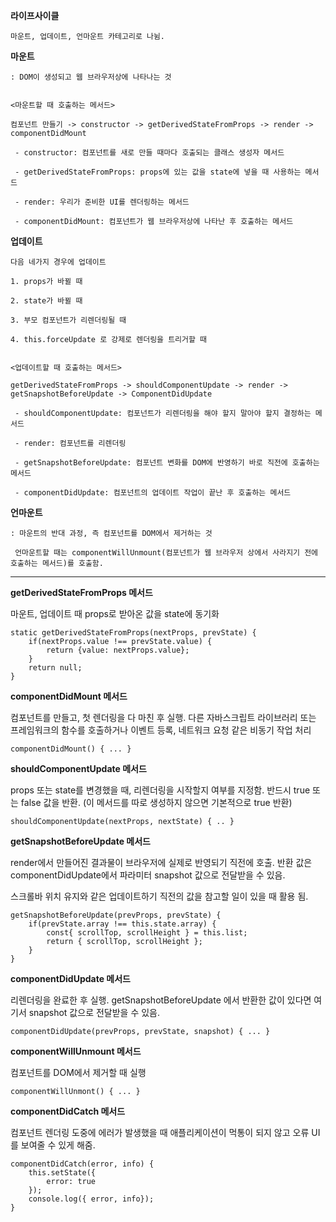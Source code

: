 **라이프사이클**

	마운트, 업데이트, 언마운트 카테고리로 나뉨.
	
  
**마운트** 

	: DOM이 생성되고 웹 브라우저상에 나타나는 것
	
  
    <마운트할 때 호출하는 메서드>
	
    컴포넌트 만들기 -> constructor -> getDerivedStateFromProps -> render -> componentDidMount
	
	 - constructor: 컴포넌트를 새로 만들 때마다 호출되는 클래스 생성자 메서드
	 
	 - getDerivedStateFromProps: props에 있는 값을 state에 넣을 때 사용하는 메서드
	
	 - render: 우리가 준비한 UI를 렌더링하는 메서드
	 
	 - componentDidMount: 컴포넌트가 웹 브라우저상에 나타난 후 호출하는 메서드
	 
**업데이트**

	다음 네가지 경우에 업데이트
	
	1. props가 바뀔 때
	
	2. state가 바뀔 때
	
	3. 부모 컴포넌트가 리렌더링될 때
	
	4. this.forceUpdate 로 강제로 렌더링을 트리거할 때
	
	
	<업데이트할 때 호출하는 메서드>
	
	getDerivedStateFromProps -> shouldComponentUpdate -> render -> getSnapshotBeforeUpdate -> ComponentDidUpdate
	
	 - shouldComponentUpdate: 컴포넌트가 리렌더링을 해야 할지 말아야 할지 결정하는 메서드
	 
	 - render: 컴포넌트를 리렌더링
	 
	 - getSnapshotBeforeUpdate: 컴포넌트 변화를 DOM에 반영하기 바로 직전에 호출하는 메서드
	 
	 - componentDidUpdate: 컴포넌트의 업데이트 작업이 끝난 후 호출하는 메서드
	 
**언마운트**

	: 마운트의 반대 과정, 즉 컴포넌트를 DOM에서 제거하는 것
	
	 언마운트할 때는 componentWillUnmount(컴포넌트가 웹 브라우저 상에서 사라지기 전에 호출하는 메서드)를 호출함.
	 
	 
- - -

**getDerivedStateFromProps 메서드**
	 
마운트, 업데이트 때 props로 받아온 값을 state에 동기화 

```
static getDerivedStateFromProps(nextProps, prevState) {
	if(nextProps.value !== prevState.value) {	
		return {value: nextProps.value};		
	}
	return null;
}
```

**componentDidMount 메서드**

컴포넌트를 만들고, 첫 렌더링을 다 마친 후 실행. 다른 자바스크립트 라이브러리 또는 프레임워크의 함수를 호출하거나 이벤트 등록, 네트워크 요청 같은 비동기 작업 처리
```
componentDidMount() { ... }
```

**shouldComponentUpdate 메서드**

props 또는 state를 변경했을 때, 리렌더링을 시작할지 여부를 지정함. 반드시 true 또는 false 값을 반환. (이 메서드를 따로 생성하지 않으면 기본적으로 true 반환)

```
shouldComponentUpdate(nextProps, nextState) { .. }
```
    
**getSnapshotBeforeUpdate 메서드**

render에서 만들어진 결과물이 브라우저에 실제로 반영되기 직전에 호출. 반환 값은 componentDidUpdate에서 파라미터 snapshot 값으로 전달받을 수 있음.

스크롤바 위치 유지와 같은 업데이트하기 직전의 값을 참고할 일이 있을 때 활용 됨.

```
getSnapshotBeforeUpdate(prevProps, prevState) {
	if(prevState.array !== this.state.array) {
		const{ scrollTop, scrollHeight } = this.list;
		return { scrollTop, scrollHeight };
	}
}
```

**componentDidUpdate 메서드**

리렌더링을 완료한 후 실행. getSnapshotBeforeUpdate 에서 반환한 값이 있다면 여기서 snapshot 값으로 전달받을 수 있음.
```
componentDidUpdate(prevProps, prevState, snapshot) { ... }
```

**componentWillUnmount 메서드**

컴포넌트를 DOM에서 제거할 때 실행
```
componentWillUnmont() { ... }
```

**componentDidCatch 메서드**

컴포넌트 렌더링 도중에 에러가 발생했을 때 애플리케이션이 먹통이 되지 않고 오류 UI를 보여줄 수 있게 해줌.

```
componentDidCatch(error, info) {
	this.setState({
		error: true
	});
	console.log({ error, info});
}
```
  
  
